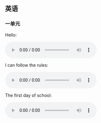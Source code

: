 ## 英语

### 一单元

Hello:

<audio controls="" src="../audio/hellohello.m4a"></audio>

I can follow the rules:

<audio controls="" src="../audio/followRules.m4a"></audio>

The first day of school:

<audio controls="" src="../audio/followRules.m4a"></audio>